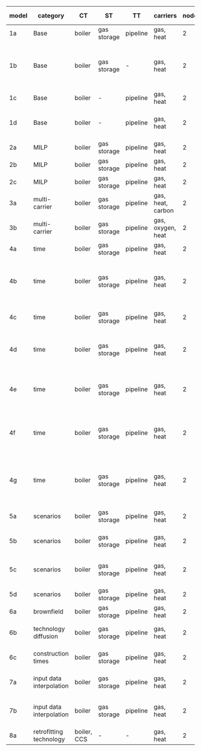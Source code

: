 | **model** | **category**             | **CT**      | **ST**       | **TT**   | **carriers**    | **nodes** | **intra-year** | **inter-year**      | **responsible** | **comment**                                                 |
|-----------|--------------------------|-------------|--------------|----------|-----------------|-----------|----------------|---------------------|-----------------|-------------------------------------------------------------|
| 1a        | Base                     | boiler      | gas storage  | pipeline | gas, heat       | 2         | 1 TS           | 1 year              | AG              |                                                             |
| 1b        | Base                     | boiler      | gas storage  | -        | gas, heat       | 2         | 1 TS           | 1 year              | LK              | No values tested because it will never be built with one ts |
| 1c        | Base                     | boiler      | -            | pipeline | gas, heat       | 2         | 1 TS           | 1 year              | LK              |                                                             |
| 1d        | Base                     | boiler      | -            | pipeline | gas, heat       | 2         | 1 TS           | 1 year              | AG              | exponential loss for transport technologies                 |
| 2a        | MILP                     | boiler      | gas storage  | pipeline | gas, heat       | 2         | 1 TS           | 1 year              | AG              | PWA capex                                                   |
| 2b        | MILP                     | boiler      | gas storage  | pipeline | gas, heat       | 2         | 1 TS           | 1 year              | JM              | min load                                                    |
| 2c        | MILP                     | boiler      | gas storage  | pipeline | gas, heat       | 2         | 1 TS           | 1 year              | JM              | min capacity                                                |
| 3a        | multi-carrier            | boiler      | gas storage  | pipeline | gas, heat, carbon | 2         | 1 TS           | 1 year              | AG              | 2 output carriers                                           |
| 3b        | multi-carrier            | boiler      | gas storage  | pipeline | gas, oxygen, heat | 2         | 1 TS           | 1 year              | AG              | 2 input carriers                                            |
| 4a        | time                     | boiler      | gas storage  | pipeline | gas, heat       | 2         | full TS        | 1 year              | JM              |                                                             |
| 4b        | time                     | boiler      | gas storage  | pipeline | gas, heat       | 2         | full TS, agg.  | 1 year              | JM              | No values tested. TSA yields different values each run.     |
| 4c        | time                     | boiler      | gas storage  | pipeline | gas, heat       | 2         | 1 TS           | 3 years, PF         | JM              |                                                             |
| 4d        | time                     | boiler      | gas storage  | pipeline | gas, heat       | 2         | 1 TS           | 3 years,  1 year MF | JM              |                                                             |
| 4e        | time                     | boiler      | gas storage  | pipeline | gas, heat       | 2         | 1 TS           | 3 years,  2 year MF | JM              |                                                             |
| 4f        | time                     | boiler      | gas storage  | pipeline | gas, heat       | 2         | full TS, agg   | 3 years, PF         | JM              | No values tested. TSA yields different values each run.     |
| 4g        | time                     | boiler      | gas storage  | pipeline | gas, heat       | 2         | full TS, agg   | 3 years, 2 year MF  | JM              | No values tested. TSA yields different values each run.     |
| 5a        | scenarios                | boiler      | gas storage  | pipeline | gas, heat       | 2         | 1 TS           | 1 year              | AG              | test general scenario behavior                              |
| 5b        | scenarios                | boiler      | gas storage  | pipeline | gas, heat       | 2         | 1 TS           | 1 year              | AG              | test scenario set expansion                                 |
| 5c        | scenarios                | boiler      | gas storage  | pipeline | gas, heat       | 2         | 1 TS           | 1 year              | AG              | test scenarios for system and analysis                      |
| 5d        | scenarios                | boiler      | gas storage  | pipeline | gas, heat       | 2         | 1 TS           | 1 year              | AG              | test list expansion                                         |
| 6a        | brownfield               | boiler      | gas storage  | pipeline | gas, heat       | 2         | 1 TS           | 1 year              | JM              |                                                             |
| 6b        | technology diffusion     | boiler      | gas storage  | pipeline | gas, heat       | 2         | 1 TS           | 3 years, PF         | JM              |                                                             |
| 6c        | construction times       | boiler      | gas storage  | pipeline | gas, heat       | 2         | 1 TS           | 2 years, PF         | AG              |                                                             |
| 7a        | input data interpolation | boiler      | gas storage  | pipeline | gas, heat       | 2         | 1 TS           | 3 years, PF         | LK              | interpolation of yearly input data                          |
| 7b        | input data interpolation | boiler      | gas storage  | pipeline | gas, heat       | 2         | 1 TS           | 3 years, PF         | LK              | skip interpolation of yearly input data                     |
| 8a        | retrofitting technology  | boiler, CCS | -            | -        | gas, heat       | 2         | 1 TS           | 1 year              | AG              |                                                             |
